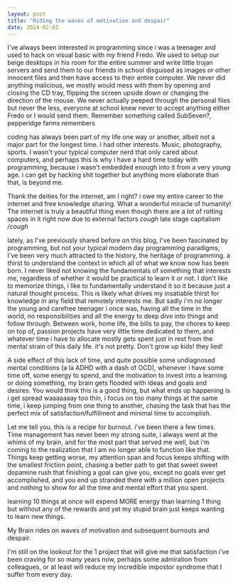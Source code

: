 ```yaml
---
layout: post
title: "Riding the waves of motivation and despair"
date: 2024-02-03
---
```




I've always been interested in programming since i was a teenager and used to hack on visual basic with my friend Fredo. We used to setup our beige desktops in his room for the entire summer and  write little trojan servers and send them to our friends in school disguised as images or other innocent files and then have access to their entire computer. We never did anything malicious, we mostly would mess with them by opening and closing the CD tray, flipping the screen upside down or changing the direction of the mouse. We never actually peeped through the personal files but never the less, everyone at school knew never to accept anything either Fredo or I would send them. <span class="italic">Remember something called SubSeven?, pepperidge farms remembers</span>

coding has always been part of my life one way or another, albeit not a major part for the longest time. I had other interests. Music, photography, sports. I wasn't your typical computer nerd that only cared about computers, and perhaps this is why i have a hard time today with programming, because i wasn't embedded enough into it from a very young age. i can get by hacking shit together but anything more elaborate than that, is beyond me.

Thank the deities for the internet, am I right? i owe my entire career to the internet and free knowledge sharing. What a wonderful miracle of humanity! The internet is truly a beautiful thing even though there are a lot of rotting spaces in it right now due to external factors *cough* late stage capitalism */cough*

lately, as I've previously shared before on this blog, I've been fascinated by programming, but not your typical modern day programming paradigms, I've been very much attracted to the history, the heritage of programming. a thirst to understand the context in which all of what we know now has been born. I never liked not knowing the fundamentals of something that interests me, regardless of whether it would be practical to learn it or not. I don't like to memorize things, i like to fundamentally understand it so it because just a natural thought process. This is likely what drives my insatiable thirst for knowledge in any field that remotely interests me. But sadly i'm no longer the young and carefree teenager i once was, having all the time in the world, no responsibilities and all the energy to deep dive into things and follow through. Between work, home life, the bills to pay, the chores to keep on top of, passion projects have very little time dedicated to them, and whatever time i have to allocate mostly gets spent just in rest from the mental strain of this daily life. it's not pretty. Don't grow up kids! they lied!

A side effect of this lack of time, and quite possible some undiagnosed mental conditions (a la ADHD with a dash of OCD), whenever i have some time off, some energy to spend, and the motivation to invest into a learning or doing something, my brain gets flooded with ideas and goals and desires. You would think this is a good thing, but what ends up happening is i get spread waaaaaaay too thin, i focus on too many things at the same time, i keep jumping from one thing to another, chasing the task that has the perfect mix of satisfaction/fulfillment and minimal time to accomplish.

Let me tell you, this is a recipe for burnout. i've been there a few times. Time management has never been my strong suite, i always went at the whims of my brain, and for the most part that served me well, but i'm coming to the realization that I am no longer able to function like that. Things keep getting worse, my attention span and focus keeps shifting with the smallest friction point, chasing a better path to get that sweet sweet dopamine rush that finishing a goal can give you, except no goals ever get accomplished, and you end up stranded there with a million open projects and nothing to show for all the time and mental effort that you spent.

learning 10 things at once will expend MORE  energy than learning 1 thing but without any of the rewards and yet my stupid brain just keeps wanting to learn new things.

My Brain rides on waves of motivation and subsequent burnouts and despair.

I'm still on the lookout for the 1 project that will give me that satisfaction i've been craving for so many years now, perhaps some admiration from colleagues, or at least will reduce my incredible impostor syndrome that I suffer from every day. 